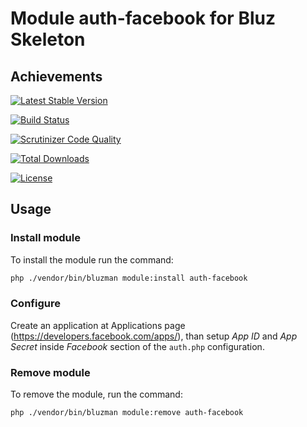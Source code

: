 # Module auth-facebook for Bluz Skeleton
## Achievements

[![Latest Stable Version](https://img.shields.io/packagist/v/bluzphp/module-auth-facebook.svg?label=version&style=flat)](https://packagist.org/packages/bluzphp/module-auth-facebook)

[![Build Status](https://img.shields.io/travis/bluzphp/module-auth-facebook/master.svg?style=flat)](https://travis-ci.com/bluzphp/module-auth-facebook)

[![Scrutinizer Code Quality](https://img.shields.io/scrutinizer/g/bluzphp/module-auth-facebook.svg?style=flat)](https://scrutinizer-ci.com/g/bluzphp/module-auth-facebook/)

[![Total Downloads](https://img.shields.io/packagist/dt/bluzphp/module-auth-facebook.svg?style=flat)](https://packagist.org/packages/bluzphp/module-auth-facebook)

[![License](https://img.shields.io/packagist/l/bluzphp/module-auth-facebook.svg?style=flat)](https://packagist.org/packages/bluzphp/module-auth-facebook)

## Usage
### Install module
To install the module run the command:

```bash
php ./vendor/bin/bluzman module:install auth-facebook
```

### Configure
Create an application at Applications page (https://developers.facebook.com/apps/), 
than setup *App ID* and *App Secret* inside *Facebook* section of the `auth.php`
configuration.

### Remove module
To remove the module, run the command:

```bash
php ./vendor/bin/bluzman module:remove auth-facebook
```
